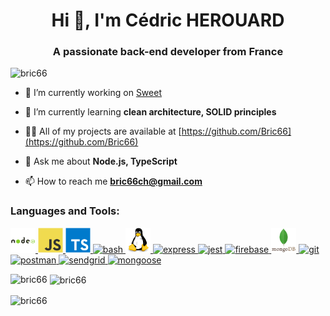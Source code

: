 <h1 align="center">Hi 👋, I'm Cédric HEROUARD</h1>
<h3 align="center">A passionate back-end developer from France</h3>

<p align="left"> <img src="https://komarev.com/ghpvc/?username=bric66&label=Profile%20views&color=0e75b6&style=flat" alt="bric66" /> </p>

<!--<p align="left"> <a href="https://github.com/ryo-ma/github-profile-trophy"><img src="https://github-profile-trophy.vercel.app/?username=bric66" alt="bric66" /></a> </p>-->

- 🔭 I’m currently working on [Sweet](https://github.com/AntonioliBenjamin/Sweet)

- 🌱 I’m currently learning **clean architecture, SOLID principles**

- 👨‍💻 All of my projects are available at [https://github.com/Bric66](https://github.com/Bric66)

- 💬 Ask me about **Node.js, TypeScript**

- 📫 How to reach me **bric66ch@gmail.com**

<h3 align="left">Languages and Tools:</h3>

   <p align="left"> <!--LOGO-NODEJS--> <a href="https://nodejs.org" target="_blank" rel="noreferrer"> <img src="https://raw.githubusercontent.com/devicons/devicon/master/icons/nodejs/nodejs-original-wordmark.svg" alt="nodejs" width="40" height="40"/> </a>
  <!--LOGO-JS-->  <a href="https://developer.mozilla.org/en-US/docs/Web/JavaScript" target="_blank" rel="noreferrer"> <img src="https://raw.githubusercontent.com/devicons/devicon/master/icons/javascript/javascript-original.svg" alt="javascript" width="40" height="40"/> </a> 
  <!--LOGO-TYPESCRIPT-->  <a href="https://www.typescriptlang.org/" target="_blank" rel="noreferrer"> <img src="https://raw.githubusercontent.com/devicons/devicon/master/icons/typescript/typescript-original.svg" alt="typescript" width="40" height="40"/> </a>
  <!--LOGO-BASH-->  <a href="https://www.gnu.org/software/bash/" target="_blank" rel="noreferrer"> <img src="https://www.vectorlogo.zone/logos/gnu_bash/gnu_bash-icon.svg" alt="bash" width="40" height="40"/> </a>
  <!--LOGO-LINUX-->  <a href="https://www.linux.org/" target="_blank" rel="noreferrer"> <img src="https://raw.githubusercontent.com/devicons/devicon/master/icons/linux/linux-original.svg" alt="linux" width="40" height="40"/> </a>
  <!--LOGO-EXPRESSJS-->  <a href="https://expressjs.com" target="_blank" rel="noreferrer"> 
<img src="https://user-images.githubusercontent.com/115704191/209804279-5f5df47f-6201-4847-a41d-af6caf08b06c.png" alt="express" width="40" height="40"/> </a>
  <!--LOGO-JEST-->  <a href="https://jestjs.io" target="_blank" rel="noreferrer"> <img src="https://www.vectorlogo.zone/logos/jestjsio/jestjsio-icon.svg" alt="jest" width="40" height="40"/> </a>
  <!--LOGO-FIREBASE-->  <a href="https://firebase.google.com/" target="_blank" rel="noreferrer"> <img src="https://www.vectorlogo.zone/logos/firebase/firebase-icon.svg" alt="firebase" width="40" height="40"/> </a>
<!--LOGO-MONGODB-->  <a href="https://www.mongodb.com/" target="_blank" rel="noreferrer"> <img src="https://raw.githubusercontent.com/devicons/devicon/master/icons/mongodb/mongodb-original-wordmark.svg" alt="mongodb" width="40" height="40"/> </a> 
   <!--LOGO-GIT-->  <a href="https://git-scm.com/" target="_blank" rel="noreferrer"> <img src="https://www.vectorlogo.zone/logos/git-scm/git-scm-icon.svg" alt="git" width="40" height="40"/> </a>
<!--LOGO-POSTMAN-->  <a href="https://postman.com" target="_blank" rel="noreferrer"> <img src="https://www.vectorlogo.zone/logos/getpostman/getpostman-icon.svg" alt="postman" width="40" height="40"/> </a>
  <!--LOGO-SENDGRID-->  <a href="https://sendgrid.com/" target="_blank" rel="noreferrer"> <img src="https://user-images.githubusercontent.com/115704191/209805849-fe6a542d-3381-4c98-af0d-48edc0a96c31.png" alt="sendgrid" width="40" height="40"/> </a>
  <!--LOGO-MONGOOSE-->  <a href="https://mongoosejs.com/" target="_blank" rel="noreferrer"> <img src="https://user-images.githubusercontent.com/115704191/209806585-02462629-0d16-4857-b6e4-6d1f8ca503c8.png" alt="mongoose" width="40" height="40"/> </a>
 </p>


<p><img align="left" src="https://github-readme-stats.vercel.app/api/top-langs?username=bric66&show_icons=true&locale=en&layout=compact" alt="bric66" /></p>

<p>&nbsp;<img align="center" src="https://github-readme-stats.vercel.app/api?username=bric66&show_icons=true&locale=en" alt="bric66" /></p>

<p><img align="center" src="https://github-readme-streak-stats.herokuapp.com/?user=bric66&" alt="bric66" /></p>
